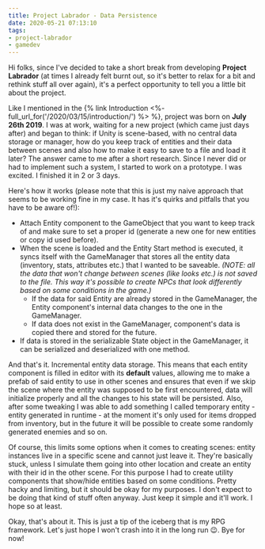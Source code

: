 ```yaml
---
title: Project Labrador - Data Persistence
date: 2020-05-21 07:13:10
tags: 
- project-labrador
- gamedev
---
```

Hi folks, since I've decided to take a short break from developing **Project Labrador** (at times I already felt burnt out, so it's better to relax for a bit and rethink stuff all over again), it's a perfect opportunity to tell you a little bit about the project.

Like I mentioned in the {% link Introduction <%- full_url_for('/2020/03/15/introduction/') %> %}, project was born on **July 26th 2019**. I was at work, waiting for a new project (which came just days after) and began to think: if Unity is scene-based, with no central data storage or manager, how do you keep track of entities and their data between scenes and also how to make it easy to save to a file and load it later? The answer came to me after a short research. Since I never did or had to implement such a system, I started to work on a prototype. I was excited. I finished it in 2 or 3 days.

Here's how it works (please note that this is just my naive approach that seems to be working fine in my case. It has it's quirks and pitfalls that you have to be aware of!):

* Attach Entity component to the GameObject that you want to keep track of and make sure to set a proper id (generate a new one for new entities or copy id used before).
* When the scene is loaded and the Entity Start method is executed, it syncs itself with the GameManager that stores all the entity data (inventory, stats, attributes etc.) that I wanted to be saveable. *(NOTE: all the data that won't change between scenes (like looks etc.) is not saved to the file. This way it's possible to create NPCs that look differently based on some conditions in the game.)*
  * If the data for said Entity are already stored in the GameManager, the Entity component's internal data changes to the one in the GameManager.
  * If data does not exist in the GameManager, component's data is copied there and stored for the future.
* If data is stored in the serializable State object in the GameManager, it can be serialized and deserialized with one method.

And that's it. Incremental entity data storage. This means that each entity component is filled in editor with its **default** values, allowing me to make a prefab of said entity to use in other scenes and ensures that even if we skip the scene where the entity was supposed to be first encountered, data will initialize properly and all the changes to his state will be persisted. Also, after some tweaking I was able to add something I called temporary entity - entity generated in runtime - at the moment it's only used for items dropped from inventory, but in the future it will be possible to create some randomly generated enemies and so on.

Of course, this limits some options when it comes to creating scenes: entity instances live in a specific scene and cannot just leave it. They're basically stuck, unless I simulate them going into other location and create an entity with their id in the other scene. For this purpose I had to create utility components that show/hide entities based on some conditions. Pretty hacky and limiting, but it should be okay for my purposes. I don't expect to be doing that kind of stuff often anyway. Just keep it simple and it'll work. I hope so at least.

Okay, that's about it. This is just a tip of the iceberg that is my RPG framework. Let's just hope I won't crash into it in the long run 😉. Bye for now!
